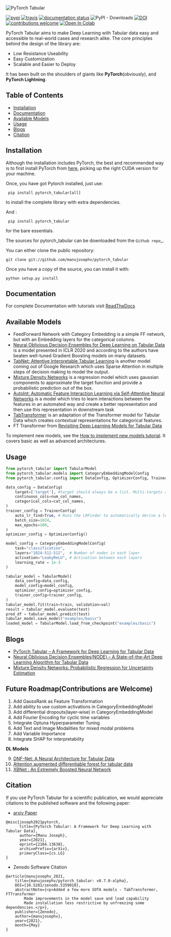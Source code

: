 ![PyTorch Tabular](docs/imgs/pytorch_tabular_logo.png)

[![pypi](https://img.shields.io/pypi/v/pytorch_tabular.svg)](https://pypi.python.org/pypi/pytorch_tabular)
[![travis](https://img.shields.io/travis/manujosephv/pytorch_tabular.svg)](https://travis-ci.com/manujosephv/pytorch_tabular)
[![documentation status](https://readthedocs.org/projects/pytorch_tabular/badge/?version=latest)](https://pytorch_tabular.readthedocs.io/en/latest/?badge=latest)
![PyPI - Downloads](https://img.shields.io/pypi/dm/pytorch_tabular)
[![DOI](https://zenodo.org/badge/321584367.svg)](https://zenodo.org/badge/latestdoi/321584367)
[![contributions welcome](https://img.shields.io/badge/contributions-welcome-brightgreen.svg?style=flat-square)](https://github.com/manujosephv/pytorch_tabular/issues)
[![Open In Colab](https://colab.research.google.com/assets/colab-badge.svg)](https://colab.research.google.com/github/manujosephv/pytorch_tabular/blob/main/docs/tutorials/01-Basic_Usage.ipynb)


PyTorch Tabular aims to make Deep Learning with Tabular data easy and accessible to real-world cases and research alike. The core principles behind the design of the library are:
* Low Resistance Useability
* Easy Customization
* Scalable and Easier to Deploy

It has been built on the shoulders of giants like **PyTorch**(obviously), and **PyTorch Lightning**.

## Table of Contents

- [Installation](#installation)
- [Documentation](#documentation)
- [Available Models](#available-models)
- [Usage](#usage)
- [Blogs](#blogs)
- [Citation](#citation)


## Installation

Although the installation includes PyTorch, the best and recommended way is to first install PyTorch from [here](https://pytorch.org/get-started/locally/), picking up the right CUDA version for your machine.

Once, you have got Pytorch installed, just use:
```
 pip install pytorch_tabular[all]
```

to install the complete library with extra dependencies.

And :
```
 pip install pytorch_tabular
```

for the bare essentials.


The sources for pytorch_tabular can be downloaded from the `Github repo`_.

You can either clone the public repository:

```
git clone git://github.com/manujosephv/pytorch_tabular
```

Once you have a copy of the source, you can install it with:

```
python setup.py install
```

## Documentation

For complete Documentation with tutorials visit [ReadTheDocs](https://pytorch-tabular.readthedocs.io/en/latest/ )

## Available Models

* FeedForward Network with Category Embedding is a simple FF network, but with an Embedding layers for the categorical columns.
* [Neural Oblivious Decision Ensembles for Deep Learning on Tabular Data](https://arxiv.org/abs/1909.06312) is a model presented in ICLR 2020 and according to the authors have beaten well-tuned Gradient Boosting models on many datasets.
* [TabNet: Attentive Interpretable Tabular Learning](https://arxiv.org/abs/1908.07442) is another model coming out of Google Research which uses Sparse Attention in multiple steps of decision making to model the output.
* [Mixture Density Networks](https://publications.aston.ac.uk/id/eprint/373/1/NCRG_94_004.pdf) is a regression model which uses gaussian components to approximate the target function and  provide a probabilistic prediction out of the box.
* [AutoInt: Automatic Feature Interaction Learning via Self-Attentive Neural Networks](https://arxiv.org/abs/1810.11921) is a model which tries to learn interactions between the features in an automated way and create a better representation and then use this representation in downstream task
* [TabTransformer](https://arxiv.org/abs/2012.06678) is an adaptation of the Transformer model for Tabular Data which creates contextual representations for categorical features.
* FT Transformer from [Revisiting Deep Learning Models for Tabular Data](https://arxiv.org/abs/2106.11959)

To implement new models, see the [How to implement new models tutorial](https://github.com/manujosephv/pytorch_tabular/blob/main/docs/tutorials/04-Implementing%20New%20Architectures.ipynb). It covers basic as well as advanced architectures.

## Usage
```python
from pytorch_tabular import TabularModel
from pytorch_tabular.models import CategoryEmbeddingModelConfig
from pytorch_tabular.config import DataConfig, OptimizerConfig, TrainerConfig, ExperimentConfig

data_config = DataConfig(
    target=['target'], #target should always be a list. Multi-targets are only supported for regression. Multi-Task Classification is not implemented
    continuous_cols=num_col_names,
    categorical_cols=cat_col_names,
)
trainer_config = TrainerConfig(
    auto_lr_find=True, # Runs the LRFinder to automatically derive a learning rate
    batch_size=1024,
    max_epochs=100,
)
optimizer_config = OptimizerConfig()

model_config = CategoryEmbeddingModelConfig(
    task="classification",
    layers="1024-512-512",  # Number of nodes in each layer
    activation="LeakyReLU", # Activation between each layers
    learning_rate = 1e-3
)

tabular_model = TabularModel(
    data_config=data_config,
    model_config=model_config,
    optimizer_config=optimizer_config,
    trainer_config=trainer_config,
)
tabular_model.fit(train=train, validation=val)
result = tabular_model.evaluate(test)
pred_df = tabular_model.predict(test)
tabular_model.save_model("examples/basic")
loaded_model = TabularModel.load_from_checkpoint("examples/basic")
```
## Blogs

- [PyTorch Tabular – A Framework for Deep Learning for Tabular Data](https://deep-and-shallow.com/2021/01/27/pytorch-tabular-a-framework-for-deep-learning-for-tabular-data/)
- [Neural Oblivious Decision Ensembles(NODE) – A State-of-the-Art Deep Learning Algorithm for Tabular Data](https://deep-and-shallow.com/2021/02/25/neural-oblivious-decision-ensemblesnode-a-state-of-the-art-deep-learning-algorithm-for-tabular-data/)
- [Mixture Density Networks: Probabilistic Regression for Uncertainty Estimation](https://deep-and-shallow.com/2021/03/20/mixture-density-networks-probabilistic-regression-for-uncertainty-estimation/)

## Future Roadmap(Contributions are Welcome)

1. Add GaussRank as Feature Transformation
2. Add ability to use custom activations in CategoryEmbeddingModel
3. Add differential dropouts(layer-wise) in CategoryEmbeddingModel
4. Add Fourier Encoding for cyclic time variables
5. Integrate Optuna Hyperparameter Tuning
6. Add Text and Image Modalities for mixed modal problems
7. Add Variable Importance
8. Integrate SHAP for interpretability

**DL Models**

9. [DNF-Net: A Neural Architecture for Tabular Data](https://www.semanticscholar.org/paper/DNF-Net%3A-A-Neural-Architecture-for-Tabular-Data-Abutbul-Elidan/99c49f3a917815eed2144bfb5d064623ff09ade5)
10. [Attention augmented differentiable forest for tabular data](https://www.semanticscholar.org/paper/Attention-augmented-differentiable-forest-for-data-Chen/57990b40affc5f34f4029dab39bc78e44e7d3b10)
11. [XBNet : An Extremely Boosted Neural Network](https://arxiv.org/abs/2106.05239v2)
## Citation
If you use PyTorch Tabular for a scientific publication, we would appreciate citations to the published software and the following paper:


* [arxiv Paper](https://arxiv.org/abs/2104.13638)
```
@misc{joseph2021pytorch,
      title={PyTorch Tabular: A Framework for Deep Learning with Tabular Data},
      author={Manu Joseph},
      year={2021},
      eprint={2104.13638},
      archivePrefix={arXiv},
      primaryClass={cs.LG}
}
```
* Zenodo Software Citation
```
@article{manujosephv_2021,
    title={manujosephv/pytorch_tabular: v0.7.0-alpha},
    DOI={10.5281/zenodo.5359010},
    abstractNote={<p>Added a few more SOTA models - TabTransformer, FTTransformer
        Made improvements in the model save and load capability
        Made installation less restrictive by unfreezing some dependencies.</p>},
    publisher={Zenodo},
    author={manujosephv},
    year={2021},
    month={May}
}
```

